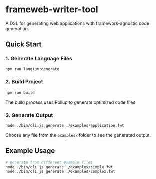 # frameweb-writer-tool

A DSL for generating web applications with framework-agnostic code generation.

## Quick Start

### 1. Generate Language Files
```sh
npm run langium:generate
```

### 2. Build Project
```sh
npm run build
```
The build process uses Rollup to generate optimized code files.

### 3. Generate Output
```sh
node ./bin/cli.js generate ./examples/application.fwt
```

Choose any file from the `examples/` folder to see the generated output.

## Example Usage
```sh
# Generate from different example files
node ./bin/cli.js generate ./examples/simple.fwt
node ./bin/cli.js generate ./examples/complex.fwt
```